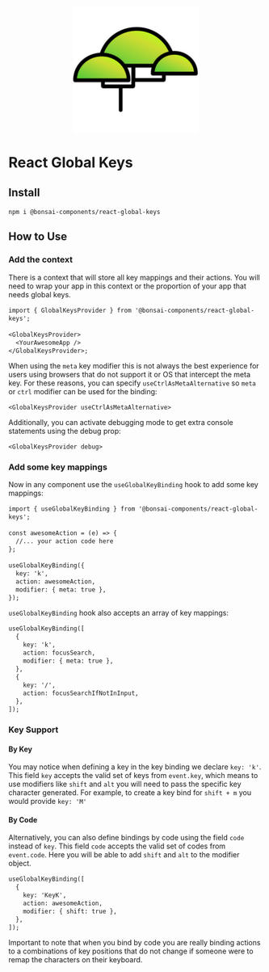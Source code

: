 <p align="center"><img src="https://raw.githubusercontent.com/zieka/bonsai-components/main/svg/bonsai-logo.svg" height="250px" alt="Bonsai Logo"></p>

# React Global Keys

## Install

```
npm i @bonsai-components/react-global-keys
```

## How to Use

### Add the context

There is a context that will store all key mappings and their actions. You will
need to wrap your app in this context or the proportion of your app that needs
global keys.

```tsx
import { GlobalKeysProvider } from '@bonsai-components/react-global-keys';

<GlobalKeysProvider>
  <YourAwesomeApp />
</GlobalKeysProvider>;
```

When using the `meta` key modifier this is not always the best experience
for users using browsers that do not support it or OS that intercept the meta
key. For these reasons, you can specify `useCtrlAsMetaAlternative` so `meta` or
`ctrl` modifier can be used for the binding:

```tsx
<GlobalKeysProvider useCtrlAsMetaAlternative>
```

Additionally, you can activate debugging mode to get extra console statements
using the debug prop:

```tsx
<GlobalKeysProvider debug>
```

### Add some key mappings

Now in any component use the `useGlobalKeyBinding` hook to add some key mappings:

```tsx
import { useGlobalKeyBinding } from '@bonsai-components/react-global-keys';

const awesomeAction = (e) => {
  //... your action code here
};

useGlobalKeyBinding({
  key: 'k',
  action: awesomeAction,
  modifier: { meta: true },
});
```

`useGlobalKeyBinding` hook also accepts an array of key mappings:

```tsx
useGlobalKeyBinding([
  {
    key: 'k',
    action: focusSearch,
    modifier: { meta: true },
  },
  {
    key: '/',
    action: focusSearchIfNotInInput,
  },
]);
```

### Key Support

#### By Key

You may notice when defining a key in the key binding we declare `key: 'k'`.
This field `key` accepts the valid set of keys from `event.key`, which means to
use modifiers like `shift` and `alt` you will need to pass the specific key
character generated.
For example, to create a key bind for `shift + m` you would provide `key: 'M'`

#### By Code

Alternatively, you can also define bindings by code using the field `code` instead
of `key`. This field `code` accepts the valid set of codes from `event.code`.
Here you will be able to add `shift` and `alt` to the modifier object.

```tsx
useGlobalKeyBinding([
  {
    key: 'KeyK',
    action: awesomeAction,
    modifier: { shift: true },
  },
]);
```

Important to note that when you bind by code you are really binding actions to a
combinations of key positions that do not change if someone were to remap the
characters on their keyboard.
